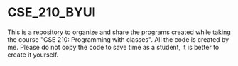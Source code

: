 # CSE_210_BYUI
This is a repository to organize and share the programs created while taking the course "CSE 210: Programming with classes". All the code is created by me. Please do not copy the code to save time as a student, it is better to create it yourself. 
